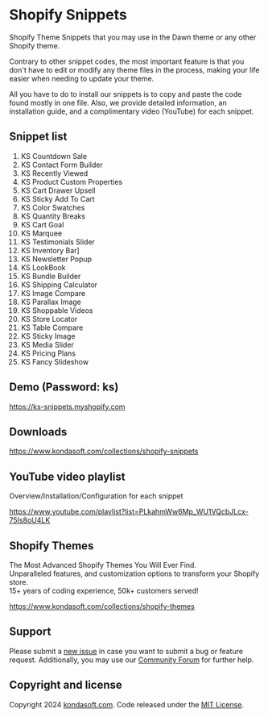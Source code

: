 # Shopify Snippets
Shopify Theme Snippets that you may use in the Dawn theme or any other Shopify theme. 

Contrary to other snippet codes, the most important feature is that you don't have to edit or modify any theme files in the process, making your life easier when needing to update your theme. 

All you have to do to install our snippets is to copy and paste the code found mostly in one file. Also, we provide detailed information, an installation guide, and a complimentary video (YouTube) for each snippet. 


## Snippet list
1. KS Countdown Sale
2. KS Contact Form Builder
3. KS Recently Viewed
4. KS Product Custom Properties
5. KS Cart Drawer Upsell
6. KS Sticky Add To Cart
7. KS Color Swatches
8. KS Quantity Breaks
9. KS Cart Goal
10. KS Marquee
11. KS Testimonials Slider
12. KS Inventory Bar]
13. KS Newsletter Popup
14. KS LookBook
15. KS Bundle Builder
16. KS Shipping Calculator
17. KS Image Compare
18. KS Parallax Image
19. KS Shoppable Videos
20. KS Store Locator
21. KS Table Compare
22. KS Sticky Image
23. KS Media Slider
23. KS Pricing Plans
24. KS Fancy Slideshow

## Demo (Password: ks)
https://ks-snippets.myshopify.com

## Downloads
https://www.kondasoft.com/collections/shopify-snippets

## YouTube video playlist
Overview/Installation/Configuration for each snippet

https://www.youtube.com/playlist?list=PLkahmWw6Mp_WU1VQcbJLcx-75Is8oU4LK

## Shopify Themes
The Most Advanced Shopify Themes You Will Ever Find. <br>
Unparalleled features, and customization options to transform your Shopify store. <br>
15+ years of coding experience, 50k+ customers served!

https://www.kondasoft.com/collections/shopify-themes

## Support
Please submit a [new issue](https://github.com/kondasoft/ks-shopify-snippets/issues/new) in case you want to submit a bug or feature request. Additionally, you may use our [Community Forum](https://community.kondasoft.com/) for further help.

## Copyright and license
Copyright 2024 [kondasoft.com](https://www.kondasoft.com). Code released under the [MIT License](https://github.com/kondasoft/ks-shopify-snippets/blob/master/LICENSE).

